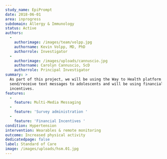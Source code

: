```yaml
---
study_name: EpiPrompt
date: 2018-06-01
area: inprogress
subdomain: Allergy & Immunology
status: Active
authors:
  - 
    authorimage: /images/team/volpp.jpg
    authorname: Kevin Volpp, MD, PhD
    authorrole: Investigator
  - 
    authorimage: /images/uploads/cannuscio.jpg
    authorname: Carolyn Cannuscio, ScD
    authorrole: Principal Investigator
summary: >
  As part of this project, we will be using the Way to Health platform to
  send/receive text messages to adolescents and will be using financial
  incentives.
features:
  - 
    feature: Multi-Media Messaging
  - 
    feature: 'Survey administration '
  - 
    feature: 'Financial Incentives '
condition: Hypertension
intervention: Wearables & remote monitoring
outcome: Increased physical activity
dedicatedpage: false
label: Standard of Care 
image: /images/uploads/hsm.01.jpg
---
```

